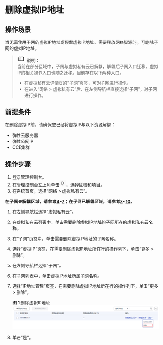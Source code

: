 # 删除虚拟IP地址<a name="vpc_vip_0009"></a>

## 操作场景<a name="s82ad41fd6a5740a4b4bfef1650e82610"></a>

当无需使用子网的虚拟IP地址或预留虚拟IP地址、需要释放网络资源时，可删除子网的虚拟IP地址。

>![](public_sys-resources/icon-note.gif) **说明：**   
>当前在部分区域中，子网与虚拟私有云已解耦，解耦后子网入口迁移，虚拟IP的相关操作入口也随之迁移。目前存在以下两种入口。  
>-   在虚拟私有云详情页的“子网”页签，可对子网进行操作。  
>-   在进入“网络 \> 虚拟私有云”后，在左侧导航栏直接选择“子网”，对子网进行操作。  

## 前提条件<a name="section109701750171413"></a>

在删除虚拟IP前，请确保您已经将虚拟IP与以下资源解绑：

-   弹性云服务器
-   弹性公网IP
-   CCE集群

## 操作步骤<a name="s9698f949de9c4b25be927641c30412bf"></a>

1.  登录管理控制台。
2.  在管理控制台左上角单击![](figures/icon-region.png)，选择区域和项目。
3.  在系统首页，选择“网络 \> 虚拟私有云”。

**在子网未解耦区域，请参考[4](#li0673205110164)\~[7](#li11346203913175)；在子网已解耦区域，请参考[8](#li46734515169)\~[10](#li3673185114161)。**

1.  <a name="li0673205110164"></a>在左侧导航栏选择“虚拟私有云”。
2.  在虚拟私有云列表中，单击需要删除虚拟IP地址的子网所在的虚拟私有云名称。
3.  在“子网”页签中，单击需要删除虚拟IP地址的子网名称。
4.  <a name="li11346203913175"></a>选择“虚拟IP”页签，在需要删除虚拟IP地址所在行的操作列下，单击“更多 \> 删除”。
5.  <a name="li46734515169"></a>在左侧导航栏选择“子网”。
6.  在子网列表中，单击虚拟IP地址所属子网名称。
7.  <a name="li3673185114161"></a>选择“IP地址管理”页签，在需要删除虚拟IP地址所在行的操作列下，单击“更多 \> 删除”。

    **图 1**  删除虚拟IP地址<a name="fig1328835135019"></a>  
    ![](figures/删除虚拟IP地址.png "删除虚拟IP地址")

8.  单击“是”。

